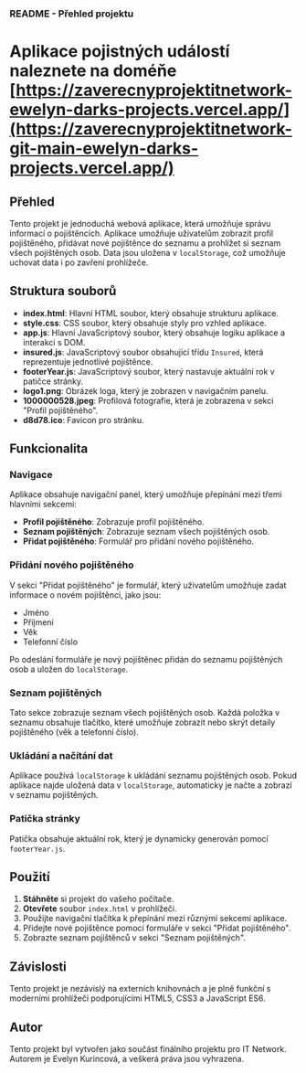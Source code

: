 ### README - Přehled projektu

# Aplikace pojistných událostí naleznete na doméňe [https://zaverecnyprojektitnetwork-ewelyn-darks-projects.vercel.app/](https://zaverecnyprojektitnetwork-git-main-ewelyn-darks-projects.vercel.app/)

## Přehled

Tento projekt je jednoduchá webová aplikace, která umožňuje správu informací o pojištěncích. Aplikace umožňuje uživatelům zobrazit profil pojištěného, přidávat nové pojištěnce do seznamu a prohlížet si seznam všech pojištěných osob. Data jsou uložena v `localStorage`, což umožňuje uchovat data i po zavření prohlížeče.

## Struktura souborů

- **index.html**: Hlavní HTML soubor, který obsahuje strukturu aplikace.
- **style.css**: CSS soubor, který obsahuje styly pro vzhled aplikace.
- **app.js**: Hlavní JavaScriptový soubor, který obsahuje logiku aplikace a interakci s DOM.
- **insured.js**: JavaScriptový soubor obsahující třídu `Insured`, která reprezentuje jednotlivé pojištěnce.
- **footerYear.js**: JavaScriptový soubor, který nastavuje aktuální rok v patičce stránky.
- **logo1.png**: Obrázek loga, který je zobrazen v navigačním panelu.
- **1000000528.jpeg**: Profilová fotografie, která je zobrazena v sekci "Profil pojištěného".
- **d8d78.ico**: Favicon pro stránku.

## Funkcionalita

### Navigace

Aplikace obsahuje navigační panel, který umožňuje přepínání mezi třemi hlavními sekcemi:
- **Profil pojištěného**: Zobrazuje profil pojištěného.
- **Seznam pojištěných**: Zobrazuje seznam všech pojištěných osob.
- **Přidat pojištěného**: Formulář pro přidání nového pojištěného.

### Přidání nového pojištěného

V sekci "Přidat pojištěného" je formulář, který uživatelům umožňuje zadat informace o novém pojištěnci, jako jsou:
- Jméno
- Příjmení
- Věk
- Telefonní číslo

Po odeslání formuláře je nový pojištěnec přidán do seznamu pojištěných osob a uložen do `localStorage`.

### Seznam pojištěných

Tato sekce zobrazuje seznam všech pojištěných osob. Každá položka v seznamu obsahuje tlačítko, které umožňuje zobrazit nebo skrýt detaily pojištěného (věk a telefonní číslo).

### Ukládání a načítání dat

Aplikace používá `localStorage` k ukládání seznamu pojištěných osob. Pokud aplikace najde uložená data v `localStorage`, automaticky je načte a zobrazí v seznamu pojištěných.

### Patička stránky

Patička obsahuje aktuální rok, který je dynamicky generován pomocí `footerYear.js`.

## Použití

1. **Stáhněte** si projekt do vašeho počítače.
2. **Otevřete** soubor `index.html` v prohlížeči.
3. Použijte navigační tlačítka k přepínání mezi různými sekcemi aplikace.
4. Přidejte nové pojištěnce pomocí formuláře v sekci "Přidat pojištěného".
5. Zobrazte seznam pojištěnců v sekci "Seznam pojištěných".

## Závislosti

Tento projekt je nezávislý na externích knihovnách a je plně funkční s moderními prohlížeči podporujícími HTML5, CSS3 a JavaScript ES6.

## Autor

Tento projekt byl vytvořen jako součást finálního projektu pro IT Network. Autorem je Evelyn Kurincová, a veškerá práva jsou vyhrazena.
